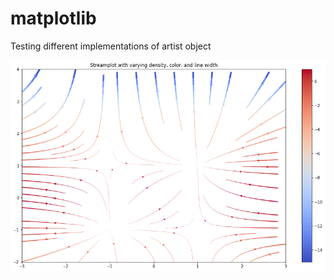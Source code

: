 # matplotlib
Testing different implementations of artist object


<img src ="https://github.com/allaccountstaken/matplotlib/blob/master/images/Streamline%20plot%20with%20varying%20color%20and%20width.png">
